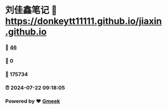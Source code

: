 # 刘佳鑫笔记 :link: https://donkeytt11111.github.io/jiaxin.github.io 
### :page_facing_up: [46](https://donkeytt11111.github.io/jiaxin.github.io/tag.html) 
### :speech_balloon: 0 
### :hibiscus: 175734 
### :alarm_clock: 2024-07-22 09:18:05 
### Powered by :heart: [Gmeek](https://github.com/Meekdai/Gmeek)

